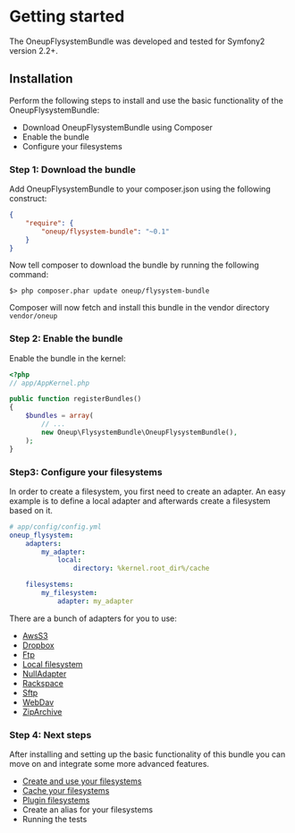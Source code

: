 # Getting started

The OneupFlysystemBundle was developed and tested for Symfony2 version 2.2+.

## Installation
Perform the following steps to install and use the basic functionality of the OneupFlysystemBundle:

* Download OneupFlysystemBundle using Composer
* Enable the bundle
* Configure your filesystems

### Step 1: Download the bundle
Add OneupFlysystemBundle to your composer.json using the following construct:

```json
{
    "require": {
        "oneup/flysystem-bundle": "~0.1"
    }
}
```

Now tell composer to download the bundle by running the following command:

```
$> php composer.phar update oneup/flysystem-bundle
```

Composer will now fetch and install this bundle in the vendor directory `vendor/oneup`

### Step 2: Enable the bundle
Enable the bundle in the kernel:

``` php
<?php
// app/AppKernel.php

public function registerBundles()
{
    $bundles = array(
        // ...
        new Oneup\FlysystemBundle\OneupFlysystemBundle(),
    );
}
```

### Step3: Configure your filesystems
In order to create a filesystem, you first need to create an adapter. An easy example is to define a local adapter
and afterwards create a filesystem based on it.

```yaml
# app/config/config.yml
oneup_flysystem:
    adapters:
        my_adapter:
            local:
                directory: %kernel.root_dir%/cache

    filesystems:
        my_filesystem:
            adapter: my_adapter
```

There are a bunch of adapters for you to use:

* [AwsS3](adapter_awss3.md)
* [Dropbox](adapter_dropbox.md)
* [Ftp](adapter_ftp.md)
* [Local filesystem](adapter_local.md)
* [NullAdapter](adapter_nulladapter.md)
* [Rackspace](adapter_rackspace.md)
* [Sftp](adapter_sftp.md)
* [WebDav](adapter_webdav.md)
* [ZipArchive](adapter_ziparchive.md)

### Step 4: Next steps

After installing and setting up the basic functionality of this bundle you can move on and integrate some more advanced features.

* [Create and use your filesystems](filesystem_create.md)
* [Cache your filesystems](filesystem_cache.md)
* [Plugin filesystems](filesystem_plugin.md)
* Create an alias for your filesystems
* Running the tests
